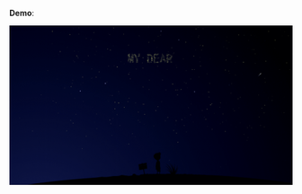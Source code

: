 **Demo**: 

![valentine](https://github.com/jack870131/Markdown-Pic/blob/master/Picture/valentine.gif?raw=true)
